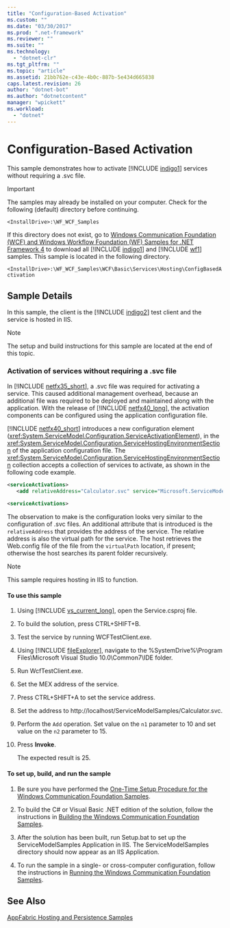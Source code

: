 ```yaml
---
title: "Configuration-Based Activation"
ms.custom: ""
ms.date: "03/30/2017"
ms.prod: ".net-framework"
ms.reviewer: ""
ms.suite: ""
ms.technology: 
  - "dotnet-clr"
ms.tgt_pltfrm: ""
ms.topic: "article"
ms.assetid: 21bb762e-c43e-4b0c-887b-5e434d665838
caps.latest.revision: 26
author: "dotnet-bot"
ms.author: "dotnetcontent"
manager: "wpickett"
ms.workload: 
  - "dotnet"
---
```

# Configuration-Based Activation
This sample demonstrates how to activate [!INCLUDE [indigo1](../../../../includes/indigo1-md.md)] services without requiring a .svc file.  
  
> [!IMPORTANT]
>  The samples may already be installed on your computer. Check for the following (default) directory before continuing.  
> 
>  `<InstallDrive>:\WF_WCF_Samples`  
> 
>  If this directory does not exist, go to [Windows Communication Foundation (WCF) and Windows Workflow Foundation (WF) Samples for .NET Framework 4](http://go.microsoft.com/fwlink/?LinkId=150780) to download all [!INCLUDE [indigo1](../../../../includes/indigo1-md.md)] and [!INCLUDE [wf1](../../../../includes/wf1-md.md)] samples. This sample is located in the following directory.  
> 
>  `<InstallDrive>:\WF_WCF_Samples\WCF\Basic\Services\Hosting\ConfigBasedActivation`  
  
## Sample Details  
 In this sample, the client is the [!INCLUDE [indigo2](../../../../includes/indigo2-md.md)] test client and the service is hosted in IIS.  
  
> [!NOTE]
>  The setup and build instructions for this sample are located at the end of this topic.  
  
### Activation of services without requiring a .svc file  
 In [!INCLUDE [netfx35_short](../../../../includes/netfx35-short-md.md)], a .svc file was required for activating a service. This caused additional management overhead, because an additional file was required to be deployed and maintained along with the application. With the release of [!INCLUDE [netfx40_long](../../../../includes/netfx40-long-md.md)], the activation components can be configured using the application configuration file.  
  
 [!INCLUDE [netfx40_short](../../../../includes/netfx40-short-md.md)] introduces a new configuration element (<xref:System.ServiceModel.Configuration.ServiceActivationElement>), in the <xref:System.ServiceModel.Configuration.ServiceHostingEnvironmentSection> of the application configuration file. The <xref:System.ServiceModel.Configuration.ServiceHostingEnvironmentSection> collection accepts a collection of services to activate, as shown in the following code example.  
  
```xml  
<serviceActivations>  
   <add relativeAddress="Calculator.svc" service="Microsoft.ServiceModel.Samples.CalculatorService" />  
  
<serviceActivations>  
```  
  
 The observation to make is the configuration looks very similar to the configuration of .svc files. An additional attribute that is introduced is the `relativeAddress` that provides the address of the service. The relative address is also the virtual path for the service. The host retrieves the Web.config file of the file from the `virtualPath` location, if present; otherwise the host searches its parent folder recursively.  
  
> [!NOTE]
>  This sample requires hosting in IIS to function.  
  
#### To use this sample  
  
1. Using [!INCLUDE [vs_current_long](../../../../includes/vs-current-long-md.md)], open the Service.csproj file.  
  
2. To build the solution, press CTRL+SHIFT+B.  
  
3. Test the service by running WCFTestClient.exe.  
  
4. Using [!INCLUDE [fileExplorer](../../../../includes/fileexplorer-md.md)], navigate to the %SystemDrive%\Program Files\Microsoft Visual Studio 10.0\Common7\IDE folder.  
  
5. Run WcfTestClient.exe.  
  
6. Set the MEX address of the service.  
  
7. Press CTRL+SHIFT+A to set the service address.  
  
8. Set the address to http://localhost/ServiceModelSamples/Calculator.svc.  
  
9. Perform the `Add` operation. Set value on the `n1` parameter to 10 and set value on the `n2` parameter to 15.  
  
10. Press **Invoke**.  
  
     The expected result is 25.  
  
#### To set up, build, and run the sample  
  
1.  Be sure you have performed the [One-Time Setup Procedure for the Windows Communication Foundation Samples](../../../../docs/framework/wcf/samples/one-time-setup-procedure-for-the-wcf-samples.md).  
  
2.  To build the C# or Visual Basic .NET edition of the solution, follow the instructions in [Building the Windows Communication Foundation Samples](../../../../docs/framework/wcf/samples/building-the-samples.md).  
  
3.  After the solution has been built, run Setup.bat to set up the ServiceModelSamples Application in IIS. The ServiceModelSamples directory should now appear as an IIS Application.  
  
4.  To run the sample in a single- or cross-computer configuration, follow the instructions in [Running the Windows Communication Foundation Samples](../../../../docs/framework/wcf/samples/running-the-samples.md).  
  
## See Also  
 [AppFabric Hosting and Persistence Samples](http://go.microsoft.com/fwlink/?LinkId=193961)
